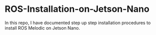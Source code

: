 # ROS-Installation-on-Jetson-Nano
In this repo, I have documented step up step installation procedures to install ROS Melodic on Jetson Nano.
